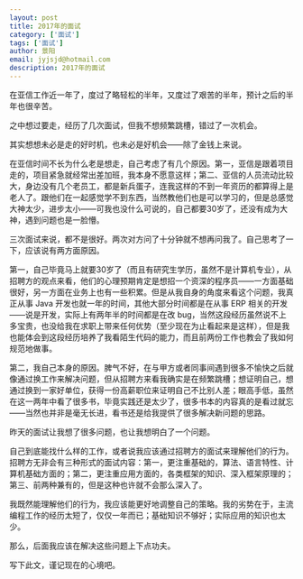 ```yaml
---
layout: post
title: 2017年的面试
category: ['面试']
tags: ['面试']
author: 景阳
email: jyjsjd@hotmail.com
description: 2017年的面试
---
```


在亚信工作近一年了，度过了略轻松的半年，又度过了艰苦的半年，预计之后的半年也很辛苦。

之中想过要走，经历了几次面试，但我不想频繁跳槽，错过了一次机会。

其实想想未必是走的好时机，也未必是好机会——除了金钱上来说。

在亚信时间不长为什么老是想走，自己考虑了有几个原因。第一，亚信是跟着项目走的，项目紧急就经常出差加班，我本身不愿意这样；第二、亚信的人员流动比较大，身边没有几个老员工，都是新兵蛋子，连我这样的不到一年资历的都算得上是老人了。跟他们在一起感觉学不到东西，当然教他们也是可以学习的，但是总感觉大神太少，进步太小——可我也没什么可说的，自己都要30岁了，还没有成为大神，遇到问题也是一脸懵。

三次面试来说，都不是很好。两次对方问了十分钟就不想再问我了。自己思考了一下，应该说有两方面原因。

第一，自己毕竟马上就要30岁了（而且有研究生学历，虽然不是计算机专业），从招聘方的观点来看，他们的心理预期肯定是想招一个资深的程序员——一方面基础很好，另一方面在业务上也有一些积累。但是从我自身的角度来看这个问题，我真正从事 Java 开发也就一年的时间，其他大部分时间都是在从事 ERP 相关的开发——说是开发，实际上有两年半的时间都是在改 bug，当然这段经历虽然说不上多宝贵，也没给我在求职上带来任何优势（至少现在为止看起来是这样），但是我也能体会到这段经历培养了我看陌生代码的能力，而且前两份工作也教会了我如何规范地做事。

第二，我自己本身的原因。脾气不好，在与甲方或者同事间遇到很多不愉快之后就像通过换工作来解决问题，但从招聘方来看我确实是在频繁跳槽；想证明自己，想通过换到一家好单位，获得一份高薪职位来证明自己不比别人差；眼高手低，虽然在这一两年中看了很多书，毕竟实践还是太少了，很多书本的内容真的是看过就忘——当然也并非是毫无长进，看书还是给我提供了很多解决新问题的思路。

昨天的面试让我想了很多问题，也让我想明白了一个问题。

自己到底能找什么样的工作，或者说我应该通过招聘方的面试来理解他们的行为。招聘方无非会有三种形式的面试内容：第一，更注重基础的，算法、语言特性、计算机基础方面的；第二，更注重应用方面的，各类框架的知识、深入框架原理的；第三、前两种兼有的，但是这种也许就不会那么深入了。

我既然能理解他们的行为，我应该能更好地调整自己的策略。我的劣势在于，主流编程工作的经历太短了，仅仅一年而已；基础知识不够好；实际应用的知识也太少。

那么，后面我应该在解决这些问题上下点功夫。

写下此文，谨记现在的心境吧。
